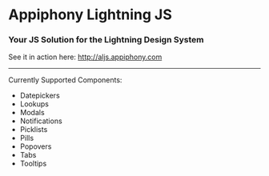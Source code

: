 # Appiphony Lightning JS
### Your JS Solution for the Lightning Design System
See it in action here: <a href="http://aljs.appiphony.com" target="_blank">http://aljs.appiphony.com</a>

---

Currently Supported Components:
* Datepickers
* Lookups
* Modals
* Notifications
* Picklists
* Pills
* Popovers
* Tabs
* Tooltips